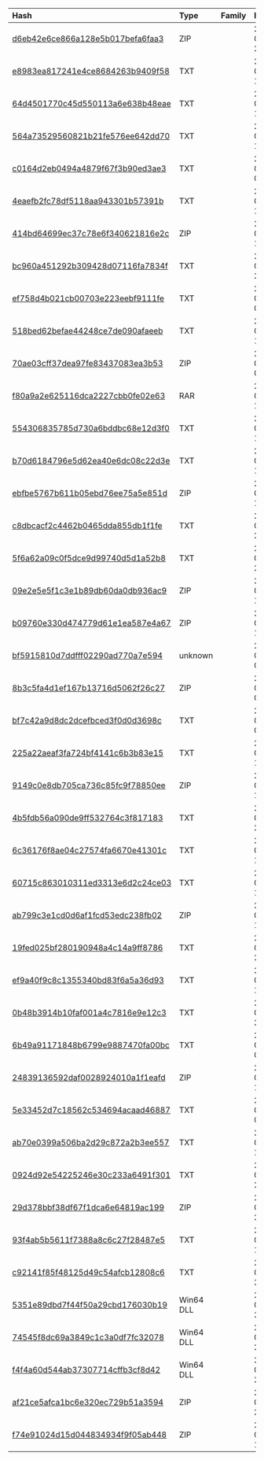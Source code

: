 |Hash|Type|Family|First_Seen|Name|
|:--|:--|:--|:--|:--|
|[d6eb42e6ce866a128e5b017befa6faa3](https://www.virustotal.com/gui/file/d6eb42e6ce866a128e5b017befa6faa3)|ZIP||2023-09-29 23:33:08|Solbots-Template.zip|
|[e8983ea817241e4ce8684263b9409f58](https://www.virustotal.com/gui/file/e8983ea817241e4ce8684263b9409f58)|TXT||2023-09-27 16:01:09|server.js|
|[64d4501770c45d550113a6e638b48eae](https://www.virustotal.com/gui/file/64d4501770c45d550113a6e638b48eae)|TXT||2023-09-27 11:29:15|serviceWorker.js|
|[564a73529560821b21fe576ee642dd70](https://www.virustotal.com/gui/file/564a73529560821b21fe576ee642dd70)|TXT||2023-09-27 11:28:44|App.test.js|
|[c0164d2eb0494a4879f67f3b90ed3ae3](https://www.virustotal.com/gui/file/c0164d2eb0494a4879f67f3b90ed3ae3)|TXT||2023-09-27 09:43:30|setupTests.js|
|[4eaefb2fc78df5118aa943301b57391b](https://www.virustotal.com/gui/file/4eaefb2fc78df5118aa943301b57391b)|TXT||2023-09-22 17:14:04|config.js|
|[414bd64699ec37c78e6f340621816e2c](https://www.virustotal.com/gui/file/414bd64699ec37c78e6f340621816e2c)|ZIP||2023-09-22 16:31:12|ICO_done.zip|
|[bc960a451292b309428d07116fa7834f](https://www.virustotal.com/gui/file/bc960a451292b309428d07116fa7834f)|TXT||2023-09-18 21:59:04|error.js|
|[ef758d4b021cb00703e223eebf9111fe](https://www.virustotal.com/gui/file/ef758d4b021cb00703e223eebf9111fe)|TXT||2023-09-18 05:22:24|test.txt|
|[518bed62befae44248ce7de090afaeeb](https://www.virustotal.com/gui/file/518bed62befae44248ce7de090afaeeb)|TXT||2023-09-16 13:36:19|MALWARE_3.txt|
|[70ae03cff37dea97fe83437083ea3b53](https://www.virustotal.com/gui/file/70ae03cff37dea97fe83437083ea3b53)|ZIP||2023-09-14 05:22:13|arb_front_v2.zip|
|[f80a9a2e625116dca2227cbb0fe02e63](https://www.virustotal.com/gui/file/f80a9a2e625116dca2227cbb0fe02e63)|RAR||2023-09-13 17:07:27|arb_front_v2.rar|
|[554306835785d730a6bddbc68e12d3f0](https://www.virustotal.com/gui/file/554306835785d730a6bddbc68e12d3f0)|TXT||2023-09-13 14:38:06|a.js|
|[b70d6184796e5d62ea40e6dc08c22d3e](https://www.virustotal.com/gui/file/b70d6184796e5d62ea40e6dc08c22d3e)|TXT||2023-09-11 18:46:12|setupTests.js|
|[ebfbe5767b611b05ebd76ee75a5e851d](https://www.virustotal.com/gui/file/ebfbe5767b611b05ebd76ee75a5e851d)|ZIP||2023-09-11 18:31:06|0915.zip|
|[c8dbcacf2c4462b0465dda855db1f1fe](https://www.virustotal.com/gui/file/c8dbcacf2c4462b0465dda855db1f1fe)|TXT||2023-09-10 23:37:59|configurationR.js|
|[5f6a62a09c0f5dce9d99740d5d1a52b8](https://www.virustotal.com/gui/file/5f6a62a09c0f5dce9d99740d5d1a52b8)|TXT||2023-09-09 20:26:38|next.setup.js|
|[09e2e5e5f1c3e1b89db60da0db936ac9](https://www.virustotal.com/gui/file/09e2e5e5f1c3e1b89db60da0db936ac9)|ZIP||2023-09-09 14:34:10|Freelance_0913.zip|
|[b09760e330d474779d61e1ea587e4a67](https://www.virustotal.com/gui/file/b09760e330d474779d61e1ea587e4a67)|ZIP||2023-09-08 17:46:50|arb.zip|
|[bf5915810d7ddfff02290ad770a7e594](https://www.virustotal.com/gui/file/bf5915810d7ddfff02290ad770a7e594)|unknown||2023-09-07 04:47:56| |
|[8b3c5fa4d1ef167b13716d5062f26c27](https://www.virustotal.com/gui/file/8b3c5fa4d1ef167b13716d5062f26c27)|ZIP||2023-09-06 01:41:00|sandwich_bot (1).zip|
|[bf7c42a9d8dc2dcefbced3f0d0d3698c](https://www.virustotal.com/gui/file/bf7c42a9d8dc2dcefbced3f0d0d3698c)|TXT||2023-09-06 00:16:37|setupTests.js|
|[225a22aeaf3fa724bf4141c6b3b83e15](https://www.virustotal.com/gui/file/225a22aeaf3fa724bf4141c6b3b83e15)|TXT||2023-08-31 18:40:03|App.test.js|
|[9149c0e8db705ca736c85fc9f78850ee](https://www.virustotal.com/gui/file/9149c0e8db705ca736c85fc9f78850ee)|ZIP||2023-08-31 18:32:03|RockBlocks-main.zip|
|[4b5fdb56a090de9ff532764c3f817183](https://www.virustotal.com/gui/file/4b5fdb56a090de9ff532764c3f817183)|TXT||2023-08-17 22:24:03|config.js|
|[6c36176f8ae04c27574fa6670e41301c](https://www.virustotal.com/gui/file/6c36176f8ae04c27574fa6670e41301c)|TXT||2023-08-15 15:47:46|error.js|
|[60715c863010311ed3313e6d2c24ce03](https://www.virustotal.com/gui/file/60715c863010311ed3313e6d2c24ce03)|TXT||2023-08-12 16:36:13|error.js|
|[ab799c3e1cd0d6af1fcd53edc238fb02](https://www.virustotal.com/gui/file/ab799c3e1cd0d6af1fcd53edc238fb02)|ZIP||2023-08-11 14:59:21|dapp.zip|
|[19fed025bf280190948a4c14a9ff8786](https://www.virustotal.com/gui/file/19fed025bf280190948a4c14a9ff8786)|TXT||2023-08-09 22:04:42|server.js|
|[ef9a40f9c8c1355340bd83f6a5a36d93](https://www.virustotal.com/gui/file/ef9a40f9c8c1355340bd83f6a5a36d93)|TXT||2023-08-02 17:52:19|setupTests.js|
|[0b48b3914b10faf001a4c7816e9e12c3](https://www.virustotal.com/gui/file/0b48b3914b10faf001a4c7816e9e12c3)|TXT||2023-07-26 20:19:00|_tests.js|
|[6b49a91171848b6799e9887470fa00bc](https://www.virustotal.com/gui/file/6b49a91171848b6799e9887470fa00bc)|TXT||2023-07-19 06:16:14|next.setup.js|
|[24839136592daf0028924010a1f1eafd](https://www.virustotal.com/gui/file/24839136592daf0028924010a1f1eafd)|ZIP||2023-07-12 12:27:51| |
|[5e33452d7c18562c534694acaad46887](https://www.virustotal.com/gui/file/5e33452d7c18562c534694acaad46887)|TXT||2023-07-05 08:27:55|setupTests.js|
|[ab70e0399a506ba2d29c872a2b3ee557](https://www.virustotal.com/gui/file/ab70e0399a506ba2d29c872a2b3ee557)|TXT||2023-07-03 16:09:01|setupTests.js|
|[0924d92e54225246e30c233a6491f301](https://www.virustotal.com/gui/file/0924d92e54225246e30c233a6491f301)|TXT||2023-06-29 20:23:03|setupTests.js|
|[29d378bbf38df67f1dca6e64819ac199](https://www.virustotal.com/gui/file/29d378bbf38df67f1dca6e64819ac199)|ZIP||2023-06-28 21:05:20|MoonShield.zip|
|[93f4ab5b5611f7388a8c6c27f28487e5](https://www.virustotal.com/gui/file/93f4ab5b5611f7388a8c6c27f28487e5)|TXT||2023-06-23 13:30:47|setup.js|
|[c92141f85f48125d49c54afcb12808c6](https://www.virustotal.com/gui/file/c92141f85f48125d49c54afcb12808c6)|TXT||2023-05-18 21:48:52|C:\Users\user\AppData\Local\Temp\k2xnyzbl.rk2\african-economy-main\src\store\actions\act.js|
|[5351e89dbd7f44f50a29cbd176030b19](https://www.virustotal.com/gui/file/5351e89dbd7f44f50a29cbd176030b19)|Win64 DLL||2023-05-18 21:47:14|store8.node|
|[74545f8dc69a3849c1c3a0df7fc32078](https://www.virustotal.com/gui/file/74545f8dc69a3849c1c3a0df7fc32078)|Win64 DLL||2023-05-18 21:47:14|2d8a5b637a95de3b709780898b7c3957f93d72806e87302f50c40fe850471a44.exe|
|[f4f4a60d544ab37307714cffb3cf8d42](https://www.virustotal.com/gui/file/f4f4a60d544ab37307714cffb3cf8d42)|Win64 DLL||2023-05-18 21:47:14|da6d9c837c7c2531f0dbb7ce92bfceba4a9979953b6d49ed0862551d4b465adc.exe|
|[af21ce5afca1bc6e320ec729b51a3594](https://www.virustotal.com/gui/file/af21ce5afca1bc6e320ec729b51a3594)|ZIP||2023-05-18 21:46:06|african-economy-main.zip|
|[f74e91024d15d044834934f9f05ab448](https://www.virustotal.com/gui/file/f74e91024d15d044834934f9f05ab448)|ZIP||2024-07-19 17:38:48|onlinestoreforhirog.zip|
